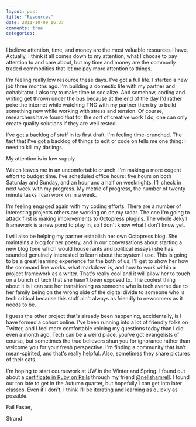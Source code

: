 ```yaml
---
layout: post
title: "Resources"
date: 2011-10-09 16:37
comments: true
categories: 
---
```

I believe attention, time, and money are the most valuable resources I have. Actually, I think it all comes down to my attention, what I choose to pay attention to and care about, but my time and money are the commonly traded commodities that let me pay more attention to things.


I'm feeling really low resource these days. I've got a full life. I started a new job three months ago. I'm building a domestic life with my partner and cohabitator. I also try to make time to socialize. And somehow, coding and writing get thrown under the bus because at the end of the day I'd rather poke the internet while watching TNG with my partner then try to build something new while working with stress and tension. Of course, researchers have found that for the sort of creative work I do, one can only create quality solutions if they are well rested.


I've got a backlog of stuff in its first draft. I'm feeling time-crunched. The fact that I've got a backlog of things to edit or code on tells me one thing: I need to kill my darlings.


My attention is in low supply.


Which leaves me in an uncomfortable crunch. I'm making a more cogent effort to budget time. I've scheduled office hours: five hours on both Saturday and Sunday, and an hour and a half on weeknights. I'll check in next week with my progress. My metric of progress, the number of twenty minute tasks I can work on in a week.


I'm feeling engaged again with my coding efforts. There are a number of interesting projects others are working on on my radar. The one I'm going to attack first is making improvements to Octopress plugins. The whole Jekyll framework is a new pond to play in, so I don't know what I don't know yet.


I will also be helping my partner establish her own Octopress blog. She maintains a blog for her poetry, and in our conversations about starting a new blog (one which would house rants and political essays) she has sounded genuinely interested to learn about the system I use. This is going to be a great learning experience for the both of us, I'll get to show her how the command line works, what markdown is, and how to work within a project framework as a writer. That's really cool and it will allow her to touch on a bunch of tech that she hasn't been exposed to. The coolest thing about it is I can see her transitioning as someone who is tech averse due to her family being on the wrong side of the digital divide to someone who is tech critical because this stuff ain't always as friendly to newcomers as it needs to be.


I guess the other project that's already been happening, accidentally, is I have formed a cohort online. I've been running into a lot of friendly folks on Twitter, and I feel more comfortable voicing my questions today than I did even a month ago. Tech can be a weird place, you've got evangelists of course, but sometimes the true believers shun you for ignorance rather than welcome you for your fresh perspective. I'm finding a community that isn't mean-spirited, and that's really helpful. Also, sometimes they share pictures of their cats.


I'm hoping to start coursework at UW in the Winter and Spring. I found out about a [certificate in Ruby on Rails][1] through my friend [@nellshamrell][2]. I found out too late to get in the Autumn quarter, but hopefully I can get into later classes. Even if I don't, I think I'll be iterating and learning as quickly as possible.


Fail Faster,

Strand

[1]: http://www.pce.uw.edu/prog.aspx?id=7432
[2]: http://twitter.com/#!/nellshamrell